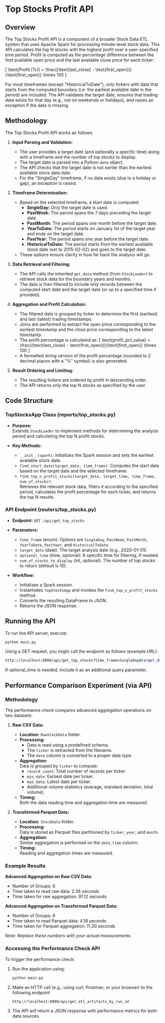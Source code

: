 # Top Stocks Profit API

## Overview

The Top Stocks Profit API is a component of a broader Stock Data ETL system that uses Apache Spark for processing minute-level stock data. This API calculates the top N stocks with the highest profit over a user-specified time period. Profit is computed as the percentage difference between the first available open price and the last available close price for each ticker:

\[
\text{Profit (\%)} = \frac{(\text{last\_close} - \text{first\_open})}{\text{first\_open}} \times 100
\]

For most timeframes (except "HistoricalToDate"), only tickers with data that starts from the computed boundary (i.e. the earliest available date in the period) are included. The API validates the target date, ensures that trading data exists for that day (e.g., not on weekends or holidays), and raises an exception if the data is missing.

## Methodology

The Top Stocks Profit API works as follows:

1. **Input Parsing and Validation:**
   - The user provides a target date (and optionally a specific time) along with a timeframe and the number of top stocks to display.
   - The target date is parsed into a Python `date` object.
   - The API checks that the target date is not earlier than the earliest available stock data date.
   - For the "SingleDay" timeframe, if no data exists (due to a holiday or gap), an exception is raised.

2. **Timeframe Determination:**
   - Based on the selected timeframe, a start date is computed:
     - **SingleDay:** Only the target date is used.
     - **PastWeek:** The period spans the 7 days preceding the target date.
     - **PastMonth:** The period spans one month before the target date.
     - **YearToDate:** The period starts on January 1st of the target year and ends on the target date.
     - **PastYear:** The period spans one year before the target date.
     - **HistoricalToDate:** The period starts from the earliest available stock date (set to 2015-02-02) and goes to the target date.
   - These options ensure clarity in how far back the analysis will go.

3. **Data Retrieval and Filtering:**
   - The API calls the inherited `get_data` method (from `StockLoader`) to retrieve stock data for the boundary years and months.
   - The data is then filtered to include only records between the computed start date and the target date (or up to a specified time if provided).

4. **Aggregation and Profit Calculation:**
   - The filtered data is grouped by ticker to determine the first (earliest) and last (latest) trading timestamps.
   - Joins are performed to extract the open price corresponding to the earliest timestamp and the close price corresponding to the latest timestamp.
   - The profit percentage is calculated as:
     \[
     \text{profit\_pct\_value} = \frac{(\text{last\_close} - \text{first\_open})}{\text{first\_open}} \times 100
     \]
   - A formatted string version of the profit percentage (rounded to 2 decimal places with a "%" symbol) is also generated.

5. **Result Ordering and Limiting:**
   - The resulting tickers are ordered by profit in descending order.
   - The API returns only the top N stocks as specified by the user.

## Code Structure

### TopStocksApp Class (reports/top_stocks.py)

- **Purpose:**  
  Extends `StockLoader` to implement methods for determining the analysis period and calculating the top N profit stocks.
  
- **Key Methods:**
  - `__init__(spark)`: Initializes the Spark session and sets the earliest available stock date.
  - `find_start_date(target_date, time_frame)`: Computes the start date based on the target date and the selected timeframe.
  - `find_top_n_profit_stocks(target_date, target_time, time_frame, num_of_stocks)`:  
    Retrieves the relevant stock data, filters it according to the specified period, calculates the profit percentage for each ticker, and returns the top N results.

### API Endpoint (routers/top_stocks.py)

- **Endpoint:** `GET /api/get_top_stocks`
  
- **Parameters:**
  - `time_frame` (enum): Options are `SingleDay`, `PastWeek`, `PastMonth`, `YearToDate`, `PastYear`, and `HistoricalToDate`.
  - `target_date` (date): The target analysis date (e.g., 2020-01-01).
  - `optional_time` (time, optional): A specific time for filtering, if needed.
  - `num_of_stocks_to_display` (int, optional): The number of top stocks to return (default is 10).

- **Workflow:**
  - Initializes a Spark session.
  - Instantiates `TopStocksApp` and invokes the `find_top_n_profit_stocks` method.
  - Converts the resulting DataFrame to JSON.
  - Returns the JSON response.

## Running the API

To run the API server, execute:

```bash
python main.py
```
Using a GET request, you might call the endpoint as follows (example URL):
```bash
http://localhost:8000/api/get_top_stocks?time_frame=SingleDay&target_date=2020-01-01&num_of_stocks_to_display=10
```
If optional_time is needed, include it as an additional query parameter.


## Performance Comparison Experiment (via API)

### Methodology

The performance check compares advanced aggregation operations on two datasets:

1. **Raw CSV Data:**
   - **Location:** `RawStockData` folder.
   - **Processing:**  
     - Data is read using a predefined schema.
     - The `ticker` is extracted from the filename.
     - The `date` column is converted to a proper date type.
   - **Aggregation:**  
     Data is grouped by `ticker` to compute:
       - `record_count`: Total number of records per ticker.
       - `min_date`: Earliest date per ticker.
       - `max_date`: Latest date per ticker.
       - Additional volume statistics (average, standard deviation, total volume).
   - **Timing:**  
     Both the data reading time and aggregation time are measured.

2. **Transformed Parquet Data:**
   - **Location:** `StockData` folder.
   - **Processing:**  
     Data is stored as Parquet files partitioned by `ticker`, `year`, and `month`.
   - **Aggregation:**  
     Similar aggregation is performed on the `date_time` column.
   - **Timing:**  
     Reading and aggregation times are measured.

### Example Results

**Advanced Aggregation on Raw CSV Data:**
- Number of Groups: 6  
- Time taken to read raw data: 2.58 seconds  
- Time taken for raw aggregation: 91.12 seconds

**Advanced Aggregation on Transformed Parquet Data:**
- Number of Groups: 6  
- Time taken to read Parquet data: 4.18 seconds  
- Time taken for Parquet aggregation: 11.30 seconds

*Note: Replace these numbers with your actual measurements.*

### Accessing the Performance Check API

To trigger the performance check:
1. Run the application using:
   ```bash
   python main.py
2. Make an HTTP call (e.g., using curl, Postman, or your browser) to the following endpoint
    ```bash
   http://localhost:8000/api/get_etl_artifacts_by_run_id
3. The API will return a JSON response with performance metrics for both data sources

